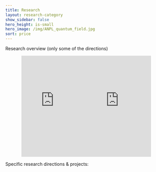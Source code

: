 ```yaml
---
title: Research
layout: research-category
show_sidebar: false
hero_height: is-small
hero_image: /img/ANPL_quantum_field.jpg 
sort: price
---
```


<!-- # research -->

Research overview (only some of the directions) 


<div style="display: flex; justify-content: center;">
    <iframe width="40%" height="315" src="https://www.youtube.com/embed/V29DinAslRQ" frameborder="0" allow="accelerometer; autoplay; clipboard-write; encrypted-media; gyroscope; picture-in-picture" allowfullscreen></iframe>
    <iframe width="40%" height="315" src="https://www.youtube.com/embed/16khc4y__yc" frameborder="0" allow="accelerometer; autoplay; clipboard-write; encrypted-media; gyroscope; picture-in-picture" allowfullscreen></iframe>
</div>

Specific research directions & projects:






